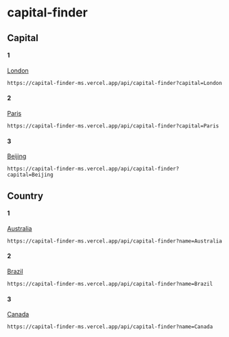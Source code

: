 # capital-finder

## Capital
#### 1
[London](https://capital-finder-ms.vercel.app/api/capital-finder?capital=London) 
```
https://capital-finder-ms.vercel.app/api/capital-finder?capital=London
```
#### 2
[ Paris](https://capital-finder-ms.vercel.app/api/capital-finder?capital=Paris)
```
https://capital-finder-ms.vercel.app/api/capital-finder?capital=Paris
```
#### 3
[Beijing](https://capital-finder-ms.vercel.app/api/capital-finder?capital=Beijing)
```
https://capital-finder-ms.vercel.app/api/capital-finder?capital=Beijing
```
## Country
#### 1
[ Australia](https://capital-finder-ms.vercel.app/api/capital-finder?name=Australia)
```
https://capital-finder-ms.vercel.app/api/capital-finder?name=Australia
```
#### 2
[Brazil](https://capital-finder-ms.vercel.app/api/capital-finder?name=Brazil)
```
https://capital-finder-ms.vercel.app/api/capital-finder?name=Brazil
```
#### 3
[Canada](https://capital-finder-ms.vercel.app/api/capital-finder?name=Canada)
```
https://capital-finder-ms.vercel.app/api/capital-finder?name=Canada
```

